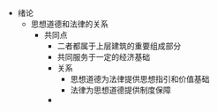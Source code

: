 - 绪论
	- 思想道德和法律的关系
		- 共同点
			- 二者都属于上层建筑的重要组成部分
			- 共同服务于一定的经济基础
			- 关系
				- 思想道德为法律提供思想指引和价值基础
				- 法律为思想道德提供制度保障
			-